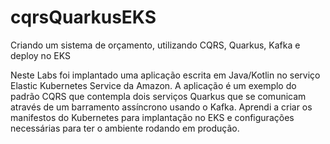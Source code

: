 # cqrsQuarkusEKS
Criando um sistema de orçamento, utilizando CQRS, Quarkus, Kafka e deploy no EKS

Neste Labs foi implantado uma aplicação escrita em Java/Kotlin no serviço Elastic Kubernetes Service da Amazon. A aplicação é um exemplo do padrão CQRS que contempla dois serviços Quarkus que se comunicam através de um barramento assíncrono usando o Kafka. Aprendi a criar os manifestos do Kubernetes para implantação no EKS e configurações necessárias para ter o ambiente rodando em produção.
